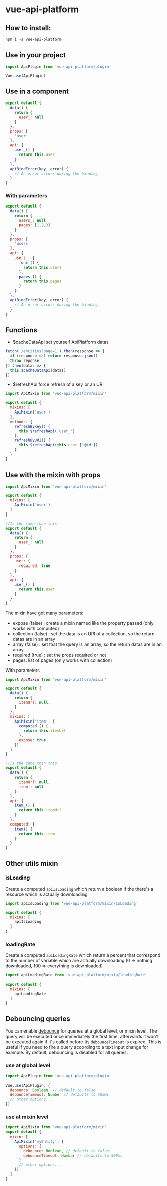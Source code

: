 # vue-api-platform

## How to install:

```shell
npm i -s vue-api-platform
```

## Use in your project 
```js
import ApiPlugin from 'vue-api-platform/plugin'

Vue.use(ApiPlugin)
```

## Use in a component
```js
export default {
  data() {
    return {
      user_: null
    }
  },
  props: [
    'user'
  ],
  api: {
    user_() {
      return this.user
    }
  },
  apiBindError(key, error) {
    // An error occurs during the binding
  }
}
```

### With parameters
```js
export default {
  data() {
    return {
      users_: null,
      pages: [1,2,3]
    }
  },
  props: [
    'users'
  ],
  api: {
    users_: {
      func () {
        return this.users
      },
      pages () {
        return this.pages      
      }
    }
  },
  apiBindError(key, error) {
    // An error occurs during the binding
  }
}
```

## Functions

- $cacheDataApi
set yourself ApiPlatform datas

```js
fetch('/entities?page=1').then(response => {
  if (response.ok) return response.json()
  throw reponse
}).then(datas => {
  this.$cacheDataApi(datas)
})
```

- $refreshApi
force refresh of a key or an URI

```js
import ApiMixin from 'vue-api-platform/mixin'

export default {
  mixins: [
    ApiMixin('user')
  ],
  methods: {
    refreshByKey() {
      this.$refreshApi('user_')
    },
    refreshByURI() {
      this.$refreshApi(this.user_['@id'])
    }
  }
}
```

## Use with the mixin with props

```js
import ApiMixin from 'vue-api-platform/mixin'

export default {
  mixins: [
    ApiMixin('user')
  ]
}

//Is the same than this
export default {
  data() {
    return {
      user_: null
    }
  },
  props: {
    user: {
      required: true
    }
  },
  api: {
    user_() {
      return this.user
    }
  }
}
```

The mixin have got many parameters:

- expose (false) : create a mixin named like the property passed (only works with computed)
- collection (false) : set the data is an URI of a collection, so the return datas are in an array
- array (false) : set that the query is an array, so the return datas are in an array
- required (true) : set the props required or not
- pages: list of pages (only works with collection)

With parameters

```js
import ApiMixin from 'vue-api-platform/mixin'

export default {
  data() {
    return {
      itemUrl: null,
    }
  },
  mixins: [
    ApiMixin('item', {
      computed () {
        return this.itemUrl
      },
      expose: true
    })
  ]
}

//Is the same than this
export default {
  data() {
    return {
      itemUrl: null,
      item_: null
    }
  },
  api: {
    item_() {
      return this.itemUrl
    }
  },
  computed: {
    item() {
      return this.item_
    }  
  }
}
```

## Other utils mixin

### isLoading

Create a computed `apiIsLoading` which return a boolean if the there's a resource which is actually downloading 

```js
import apiIsLoading from 'vue-api-platform/mixin/isLoading'

export default {
  mixins: [
    apiIsLoading
  ]
}
```

### loadingRate

Create a computed `apiLoadingRate` which return a percent that correspond to the number of variable which are actually downloading (0 => nothing downloaded, 100 => everything is downloaded)  

```js
import apiLoadingRate from 'vue-api-platform/mixin/loadingRate'

export default {
  mixins: [
    apiLoadingRate
  ]
}
```

## Debouncing queries
You can enable  [debounce](https://davidwalsh.name/javascript-debounce-function) for queries at a global level, or mixin level. The query will be executed once immediately the first time, afterwards it won't be executed again if it's called before its `debounceTimeout` is expired. This is useful if you need to fire a query according to a text input change for example.
By default, debouncing is disabled for all queries.

### use at global level

```js
import ApiPlugin from 'vue-api-platform/plugin'

Vue.use(ApiPlugin, {
  debounce: Boolean, // default to false
  debounceTimeout: Number // defaults to 500ms
  // other options...
})
```

### use at mixin level

```js
import ApiMixin from 'vue-api-platform/mixin'
export default {
  mixin: [
    ApiMixin('myEntity', {
      options: {
        debounce: Boolean, // default to false
        debounceTimeout: Number // defaults to 500ms
      }
      // other options...
    })
  ]
}
```